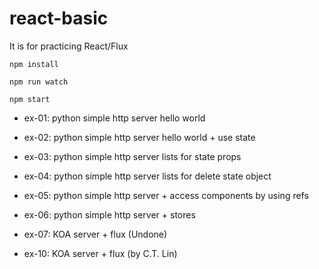 # react-basic

It is for practicing React/Flux

```
npm install
```

```
npm run watch
```

```
npm start
```

- ex-01: python simple http server hello world
- ex-02: python simple http server hello world + use state
- ex-03: python simple http server lists for state props
- ex-04: python simple http server lists for delete state object
- ex-05: python simple http server + access components by using refs
- ex-06: python simple http server + stores
- ex-07: KOA server + flux (Undone)

- ex-10: KOA server + flux (by C.T. Lin)
